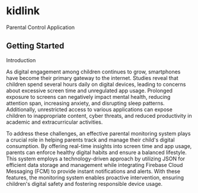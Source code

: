 # kidlink

Parental Control Application

## Getting Started

Introduction

As digital engagement among children continues to grow, smartphones have become their primary gateway to the internet. Studies reveal that children spend several hours daily on digital devices, leading to concerns about excessive screen time and unregulated app usage. Prolonged exposure to screens can negatively impact mental health, reducing attention span, increasing anxiety, and disrupting sleep patterns. Additionally, unrestricted access to various applications can expose children to inappropriate content, cyber threats, and reduced productivity in academic and extracurricular activities.​

To address these challenges, an effective parental monitoring system plays a crucial role in helping parents track and manage their child's digital consumption. By offering real-time insights into screen time and app usage, parents can enforce healthy digital habits and ensure a balanced lifestyle. This system employs a technology-driven approach by utilizing JSON for efficient data storage and management while integrating Firebase Cloud Messaging (FCM) to provide instant notifications and alerts. With these features, the monitoring system enables proactive intervention, ensuring children's digital safety and fostering responsible device usage.​

